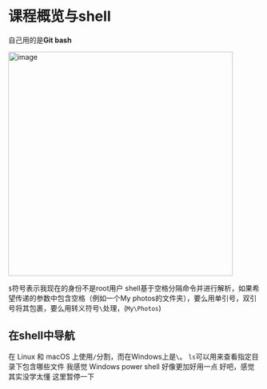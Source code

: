 # 课程概览与shell
自己用的是**Git bash**

<img width="449" alt="image" src="https://github.com/CWhhhaaha/Daily-Learning-Notes/assets/110606004/8e5c4a79-7da6-436a-acb9-b14414a04e4b">

`$`符号表示我现在的身份不是root用户
shell基于空格分隔命令并进行解析，如果希望传递的参数中包含空格（例如一个My photos的文件夹），要么用单引号，双引号将其包裹，要么用转义符号`\`处理，(`My\Photos`)

## 在shell中导航
在 Linux 和 macOS 上使用`/`分割，而在Windows上是`\`。
`ls`可以用来查看指定目录下包含哪些文件
 我感觉 Windows power shell 好像更加好用一点
 好吧，感觉其实没学太懂
 这里暂停一下
